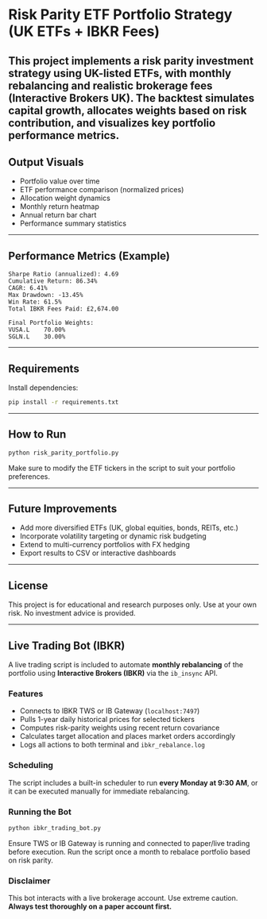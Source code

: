 # Risk Parity ETF Portfolio Strategy (UK ETFs + IBKR Fees)

This project implements a **risk parity investment strategy** using **UK-listed ETFs**, with **monthly rebalancing** and **realistic brokerage fees** (Interactive Brokers UK). The backtest simulates capital growth, allocates weights based on risk contribution, and visualizes key portfolio performance metrics.
---

## Output Visuals

- Portfolio value over time
- ETF performance comparison (normalized prices)
- Allocation weight dynamics
- Monthly return heatmap
- Annual return bar chart
- Performance summary statistics

---

## Performance Metrics (Example)

```
Sharpe Ratio (annualized): 4.69
Cumulative Return: 86.34%
CAGR: 6.41%
Max Drawdown: -13.45%
Win Rate: 61.5%
Total IBKR Fees Paid: £2,674.00

Final Portfolio Weights:
VUSA.L    70.00%
SGLN.L    30.00%
```

---

## Requirements

Install dependencies:

```bash
pip install -r requirements.txt
```

---

##  How to Run

```bash
python risk_parity_portfolio.py
```

Make sure to modify the ETF tickers in the script to suit your portfolio preferences.

---

## Future Improvements

- Add more diversified ETFs (UK, global equities, bonds, REITs, etc.)
- Incorporate volatility targeting or dynamic risk budgeting
- Extend to multi-currency portfolios with FX hedging
- Export results to CSV or interactive dashboards

---

## License

This project is for educational and research purposes only. Use at your own risk. No investment advice is provided.

---

## Live Trading Bot (IBKR)

A live trading script is included to automate **monthly rebalancing** of the portfolio using **Interactive Brokers (IBKR)** via the `ib_insync` API.

### Features

- Connects to IBKR TWS or IB Gateway (`localhost:7497`)
- Pulls 1-year daily historical prices for selected tickers
- Computes risk-parity weights using recent return covariance
- Calculates target allocation and places market orders accordingly
- Logs all actions to both terminal and `ibkr_rebalance.log`

### Scheduling

The script includes a built-in scheduler to run **every Monday at 9:30 AM**, or it can be executed manually for immediate rebalancing.

### Running the Bot

```bash
python ibkr_trading_bot.py
```

Ensure TWS or IB Gateway is running and connected to paper/live trading before execution. Run the script once a month to rebalace portfolio based on risk parity. 

### Disclaimer

This bot interacts with a live brokerage account. Use extreme caution. **Always test thoroughly on a paper account first.**

